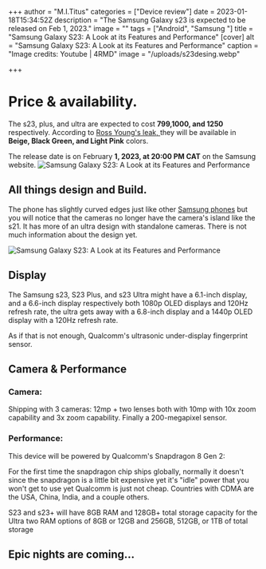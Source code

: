 +++
author = "M.I.Titus"
categories = ["Device review"]
date = 2023-01-18T15:34:52Z
description = "The Samsung Galaxy s23 is expected to be released on Feb 1, 2023."
image = ""
tags = ["Android", "Samsung "]
title = "Samsung Galaxy S23: A Look at its Features and Performance"
[cover]
alt = "Samsung Galaxy S23: A Look at its Features and Performance"
caption = "Image credits: Youtube | 4RMD"
image = "/uploads/s23desing.webp"

+++
# Price & availability.

The s23, plus, and ultra are expected to cost **$799,$1000, and 1250** respectively. According to [Ross Young's leak, ](https://twitter.com/DSCCRoss/status/1578078242531164165?ref_src=twsrc%5Etfw%7Ctwcamp%5Etweetembed%7Ctwterm%5E1578079110047232000%7Ctwgr%5E5fca590040514eb746e5aaf5f5b02dcbde739f3f%7Ctwcon%5Es2_&ref_url=https%3A%2F%2Fwww.techradar.com%2Fnews%2Fthe-samsung-galaxy-s23-could-appear-in-these-four-color-options) they will be available in **Beige, Black Green, and Light Pink** colors.

The release date is on February **1, 2023, at 20:00 PM CAT**  on the Samsung website. ![Samsung Galaxy S23: A Look at its Features and Performance](/uploads/s23release.webp "Image credits: Samsung.com")

## All things design and Build.

The phone has slightly curved edges just like other [Samsung phones](https://blog.bunnieabc.com/posts/galaxy-flip4/) but you will notice that the cameras no longer have the camera's island like the s21. It has more of an ultra design with standalone cameras. There is not much information about the design yet.

![Samsung Galaxy S23: A Look at its Features and Performance](/uploads/s22-bora-purple_main2.jpg "Image credits: Samsung.com")

## Display

The Samsung s23, S23 Plus, and s23 Ultra might have a 6.1-inch display, and a 6.6-inch display respectively both 1080p OLED displays and 120Hz refresh rate, the ultra gets away with a 6.8-inch display and a 1440p OLED display with a 120Hz refresh rate.

As if that is not enough, Qualcomm's ultrasonic under-display fingerprint sensor.

## Camera & Performance

### Camera:

Shipping with 3 cameras: 12mp + two lenses both with 10mp with 10x zoom capability and 3x zoom capability. Finally a 200-megapixel sensor.

### Performance:

This device will be powered by Qualcomm's Snapdragon 8 Gen 2:

For the first time the snapdragon chip ships globally, normally it doesn't since the snapdragon is a little bit expensive yet it's "idle" power that you won't get to use yet Qualcomm is just not cheap. Countries with CDMA are the USA, China, India, and a couple others.

S23 and s23+ will have 8GB RAM and 128GB+ total storage capacity for the Ultra two RAM options of 8GB or 12GB  and 256GB, 512GB, or 1TB of total storage

## Epic nights are coming...